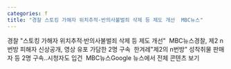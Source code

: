 ```yaml
---
categories: f
title: "경찰 스토킹 가해자 위치추적·반의사불벌죄 삭제 등 제도 개선  MBC뉴스"
---
```

경찰 "스토킹 가해자 위치추적·반의사불벌죄 삭제 등 제도 개선"&nbsp;&nbsp;MBC뉴스경찰, 제2 n번방 피해자 신상공개, 영상 유포 가담한 2명 구속&nbsp;&nbsp;한겨레"제2의 n번방" 성착취물 판매자 등 2명 구속‥시청자도 입건&nbsp;&nbsp;MBC뉴스Google 뉴스에서 전체 콘텐츠 보기